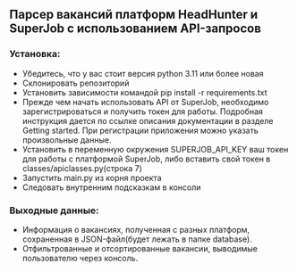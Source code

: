 ## Парсер вакансий платформ HeadHunter и SuperJob с использованием API-запросов

###  Установка:
- Убедитесь, что у вас стоит версия python 3.11 или более новая
- Склонировать репозиторий
- Установить зависимости командой pip install -r requirements.txt
- Прежде чем начать использовать API от SuperJob, необходимо зарегистрироваться и получить токен для работы. Подробная инструкция дается по ссылке описания документации в разделе Getting started. При регистрации приложения можно указать произвольные данные.
- Установить в переменную окружения SUPERJOB_API_KEY ваш токен для работы с платформой SuperJob, либо вставить свой токен в classes/apiclasses.py(строка 7)
- Запустить main.py из корня проекта
- Следовать внутренним подсказкам в консоли

### Выходные данные:
- Информация о вакансиях, полученная с разных платформ, сохраненная в JSON-файл(будет лежать в папке database).
- Отфильтрованные и отсортированные вакансии, выводимые пользователю через консоль.
